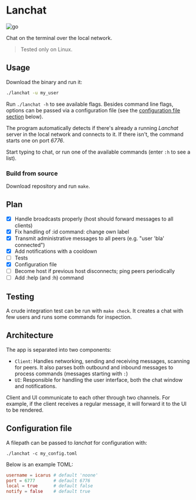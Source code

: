 # Lanchat

![go](https://github.com/MarcPer/lanchat/actions/workflows/go.yml/badge.svg)

Chat on the terminal over the local network.

> Tested only on Linux.

## Usage

Download the binary and run it:

```sh
./lanchat -u my_user
```

Run `./lanchat -h` to see available flags. Besides command line flags, options can be passed via a configuration file (see the [configuration file section](#configuration-file) below).

The program automatically detects if there's already a running _Lanchat_ server in the local network and connects to it. If there isn't, the command starts one on port _6776_.

Start typing to chat, or run one of the available commands (enter `:h` to see a list).

### Build from source

Download repository and run `make`.

## Plan

- [x] Handle broadcasts properly (host should forward messages to all clients)
- [x] Fix handling of :id command: change own label
- [x] Transmit administrative messages to all peers (e.g. "user 'bla' connected")
- [x] Add notifications with a cooldown
- [ ] Tests
- [x] Configuration file
- [ ] Become host if previous host disconnects; ping peers periodically
- [ ] Add :help (and :h) command

## Testing

A crude integration test can be run with `make check`. It creates a chat with few users and runs some commands for inspection.

## Architecture

The app is separated into two components:
- `Client`: Handles networking, sending and receiving messages, scanning for peers. It also parses both outbound and inbound messages to process commands (messages starting with `:`)
- `UI`: Responsible for handling the user interface, both the chat window and notifications.

Client and UI communicate to each other through two channels. For example, if the client receives a regular message, it will forward it to the UI to be rendered.

## Configuration file

A filepath can be passed to _lanchat_ for configuration with:

```
./lanchat -c my_config.toml
```

Below is an example TOML:

```toml
username = icarus # default 'noone'
port = 6777       # default 6776
local = true      # default false
notify = false    # default true
```

